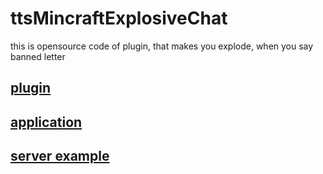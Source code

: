 # ttsMincraftExplosiveChat
this is opensource code of plugin, that makes you explode, when you say banned letter
## [plugin](ttsMinecraftPlugin)
## [application](ttsMinecaft)
## [server example](ttsMinecraftServer)
